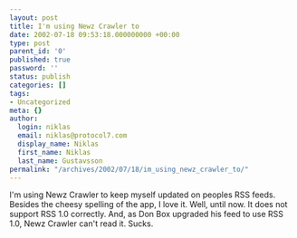 ```yaml
---
layout: post
title: I'm using Newz Crawler to
date: 2002-07-18 09:53:18.000000000 +00:00
type: post
parent_id: '0'
published: true
password: ''
status: publish
categories: []
tags:
- Uncategorized
meta: {}
author:
  login: niklas
  email: niklas@protocol7.com
  display_name: Niklas
  first_name: Niklas
  last_name: Gustavsson
permalink: "/archives/2002/07/18/im_using_newz_crawler_to/"
---
```

I'm using Newz Crawler to keep myself updated on peoples RSS feeds. Besides the cheesy spelling of the app, I love it. Well, until now. It does not support RSS 1.0 correctly. And, as Don Box upgraded his feed to use RSS 1.0, Newz Crawler can't read it. Sucks.

